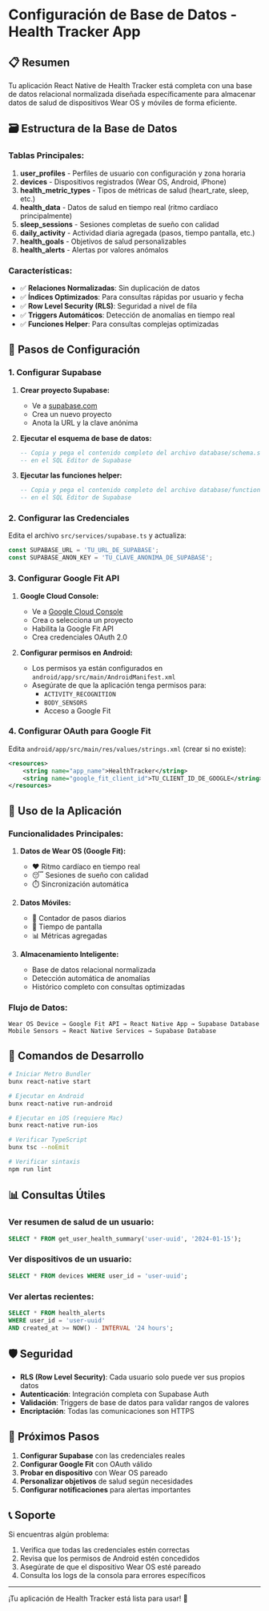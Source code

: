 # Configuración de Base de Datos - Health Tracker App

## 📋 Resumen

Tu aplicación React Native de Health Tracker está completa con una base de datos relacional normalizada diseñada específicamente para almacenar datos de salud de dispositivos Wear OS y móviles de forma eficiente.

## 🗃️ Estructura de la Base de Datos

### Tablas Principales:

1. **user_profiles** - Perfiles de usuario con configuración y zona horaria
2. **devices** - Dispositivos registrados (Wear OS, Android, iPhone)
3. **health_metric_types** - Tipos de métricas de salud (heart_rate, sleep, etc.)
4. **health_data** - Datos de salud en tiempo real (ritmo cardíaco principalmente)
5. **sleep_sessions** - Sesiones completas de sueño con calidad
6. **daily_activity** - Actividad diaria agregada (pasos, tiempo pantalla, etc.)
7. **health_goals** - Objetivos de salud personalizables
8. **health_alerts** - Alertas por valores anómalos

### Características:
- ✅ **Relaciones Normalizadas**: Sin duplicación de datos
- ✅ **Índices Optimizados**: Para consultas rápidas por usuario y fecha
- ✅ **Row Level Security (RLS)**: Seguridad a nivel de fila
- ✅ **Triggers Automáticos**: Detección de anomalías en tiempo real
- ✅ **Funciones Helper**: Para consultas complejas optimizadas

## 🚀 Pasos de Configuración

### 1. Configurar Supabase

1. **Crear proyecto Supabase:**
   - Ve a [supabase.com](https://supabase.com)
   - Crea un nuevo proyecto
   - Anota la URL y la clave anónima

2. **Ejecutar el esquema de base de datos:**
   ```sql
   -- Copia y pega el contenido completo del archivo database/schema.sql
   -- en el SQL Editor de Supabase
   ```

3. **Ejecutar las funciones helper:**
   ```sql
   -- Copia y pega el contenido completo del archivo database/functions.sql
   -- en el SQL Editor de Supabase
   ```

### 2. Configurar las Credenciales

Edita el archivo `src/services/supabase.ts` y actualiza:

```typescript
const SUPABASE_URL = 'TU_URL_DE_SUPABASE';
const SUPABASE_ANON_KEY = 'TU_CLAVE_ANONIMA_DE_SUPABASE';
```

### 3. Configurar Google Fit API

1. **Google Cloud Console:**
   - Ve a [Google Cloud Console](https://console.cloud.google.com)
   - Crea o selecciona un proyecto
   - Habilita la Google Fit API
   - Crea credenciales OAuth 2.0

2. **Configurar permisos en Android:**
   - Los permisos ya están configurados en `android/app/src/main/AndroidManifest.xml`
   - Asegúrate de que la aplicación tenga permisos para:
     - `ACTIVITY_RECOGNITION`
     - `BODY_SENSORS`
     - Acceso a Google Fit

### 4. Configurar OAuth para Google Fit

Edita `android/app/src/main/res/values/strings.xml` (crear si no existe):

```xml
<resources>
    <string name="app_name">HealthTracker</string>
    <string name="google_fit_client_id">TU_CLIENT_ID_DE_GOOGLE</string>
</resources>
```

## 📱 Uso de la Aplicación

### Funcionalidades Principales:

1. **Datos de Wear OS (Google Fit):**
   - ❤️ Ritmo cardíaco en tiempo real
   - 😴 Sesiones de sueño con calidad
   - ⏱️ Sincronización automática

2. **Datos Móviles:**
   - 👟 Contador de pasos diarios
   - 📱 Tiempo de pantalla
   - 📊 Métricas agregadas

3. **Almacenamiento Inteligente:**
   - Base de datos relacional normalizada
   - Detección automática de anomalías
   - Histórico completo con consultas optimizadas

### Flujo de Datos:

```
Wear OS Device → Google Fit API → React Native App → Supabase Database
Mobile Sensors → React Native Services → Supabase Database
```

## 🔧 Comandos de Desarrollo

```bash
# Iniciar Metro Bundler
bunx react-native start

# Ejecutar en Android
bunx react-native run-android

# Ejecutar en iOS (requiere Mac)
bunx react-native run-ios

# Verificar TypeScript
bunx tsc --noEmit

# Verificar sintaxis
npm run lint
```

## 📊 Consultas Útiles

### Ver resumen de salud de un usuario:
```sql
SELECT * FROM get_user_health_summary('user-uuid', '2024-01-15');
```

### Ver dispositivos de un usuario:
```sql
SELECT * FROM devices WHERE user_id = 'user-uuid';
```

### Ver alertas recientes:
```sql
SELECT * FROM health_alerts 
WHERE user_id = 'user-uuid' 
AND created_at >= NOW() - INTERVAL '24 hours';
```

## 🛡️ Seguridad

- **RLS (Row Level Security)**: Cada usuario solo puede ver sus propios datos
- **Autenticación**: Integración completa con Supabase Auth
- **Validación**: Triggers de base de datos para validar rangos de valores
- **Encriptación**: Todas las comunicaciones son HTTPS

## 🔄 Próximos Pasos

1. **Configurar Supabase** con las credenciales reales
2. **Configurar Google Fit** con OAuth válido
3. **Probar en dispositivo** con Wear OS pareado
4. **Personalizar objetivos** de salud según necesidades
5. **Configurar notificaciones** para alertas importantes

## 📞 Soporte

Si encuentras algún problema:

1. Verifica que todas las credenciales estén correctas
2. Revisa que los permisos de Android estén concedidos
3. Asegúrate de que el dispositivo Wear OS esté pareado
4. Consulta los logs de la consola para errores específicos

---

¡Tu aplicación de Health Tracker está lista para usar! 🎉
